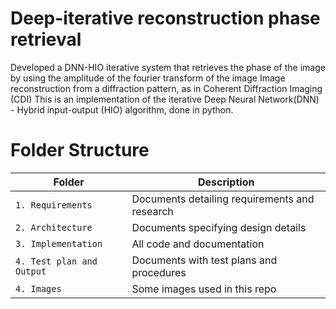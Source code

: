 # Deep-iterative reconstruction phase retrieval

Developed a DNN-HIO iterative system that retrieves the phase of the image by using the amplitude of the fourier transform of the image
Image reconstruction from a diffraction pattern, as in Coherent Diffraction Imaging (CDI)
This is an implementation of the iterative Deep Neural Network(DNN) - Hybrid input-output (HIO) algorithm, done in python.

# Folder Structure
Folder             | Description
-------------------| -----------------------------------------
`1. Requirements`   | Documents detailing requirements and research
`2. Architecture`         | Documents specifying design details
`3. Implementation` | All code and documentation
`4. Test plan and Output`      | Documents with test plans and procedures
`4. Images`      | Some images used in this repo

